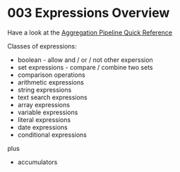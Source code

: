 # 003 Expressions Overview

Have a look at the [Aggregation Pipeline Quick Reference](https://docs.mongodb.org/manual/meta/aggregation-quick-reference/)

Classes of expressions:

- boolean - allow and / or / not other experssion
- set expressions - compare / combine two sets
- comparison operations
- arithmetic expressions
- string expressions
- text search expressions
- array expressions
- variable expressions
- literal expressions
- date expressions
- conditional expressions

plus

- accumulators
